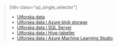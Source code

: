 > [!div class="op_single_selector"]
> * [Utforska data](../articles/machine-learning/team-data-science-process/explore-data.md)
> * [Utforska data i Azure blob storage](../articles/machine-learning/team-data-science-process/explore-data-blob.md)
> * [Utforska data i SQL Server](../articles/machine-learning/team-data-science-process/explore-data-sql-server.md)
> * [Utforska data i Hive-tabeller](../articles/machine-learning/team-data-science-process/explore-data-hive-tables.md)
> * [Utforska data i Azure Machine Learning Studio](https://azure.microsoft.com/documentation/videos/preprocessing-data-in-azure-ml-studio/)
> 
> 

